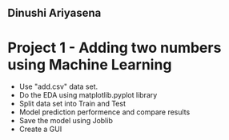 ## Dinushi Ariyasena

# Project 1 - Adding two numbers using Machine Learning

- Use "add.csv" data set.
- Do the EDA using matplotlib.pyplot library
- Split data set into Train and Test
- Model prediction performence and compare results
- Save the model using Joblib
- Create a GUI
